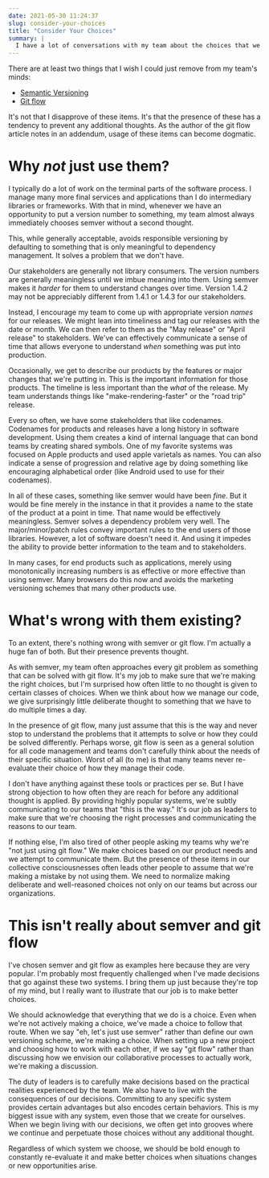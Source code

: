 ```yaml
---
date: 2021-05-30 11:24:37
slug: consider-your-choices
title: "Consider Your Choices"
summary: |
  I have a lot of conversations with my team about the choices that we make and challenge them to be thoughtful about them.
---
```

There are at least two things that I wish I could just remove from my team's minds:

* [Semantic Versioning](https://semver.org)
* [Git flow](https://nvie.com/posts/a-successful-git-branching-model/)

It's not that I disapprove of these items.  It's that the presence of these has a tendency to prevent any additional thoughts.  As the author of the git flow article notes in an addendum, usage of these items can become dogmatic.

# Why *not* just use them?

I typically do a lot of work on the terminal parts of the software process.  I manage many more final services and applications than I do intermediary libraries or frameworks.  With that in mind, whenever we have an opportunity to put a version number to something, my team almost always immediately chooses semver without a second thought.

This, while generally acceptable, avoids responsible versioning by defaulting to something that is only meaningful to dependency management.  It solves a problem that we don't have.

Our stakeholders are generally not library consumers.  The version numbers are generally meaningless until we imbue meaning into them.  Using semver makes it *harder* for them to understand changes over time.  Version 1.4.2 may not be appreciably different from 1.4.1 or 1.4.3 for our stakeholders.

Instead, I encourage my team to come up with appropriate version *names* for our releases.  We might lean into timeliness and tag our releases with the date or month.  We can then refer to them as the "May release" or "April release" to stakeholders.  We've can effectively communicate a sense of time that allows everyone to understand *when* something was put into production.

Occasionally, we get to describe our products by the features or major changes that we're putting in.  This is the important information for those products.  The timeline is less important than the *what* of the release.  My team understands things like "make-rendering-faster" or the "road trip" release.

Every so often, we have some stakeholders that like codenames.  Codenames for products and releases have a long history in software development.  Using them creates a kind of internal language that can bond teams by creating shared symbols.  One of my favorite systems was focused on Apple products and used apple varietals as names.  You can also indicate a sense of progression and relative age by doing something like encouraging alphabetical order (like Android used to use for their codenames).

In all of these cases, something like semver would have been *fine*.  But it would be fine merely in the instance in that it provides a name to the state of the product at a point in time.  That name would be effectively meaningless.  Semver solves a dependency problem very well.  The major/minor/patch rules convey important rules to the end users of those libraries.  However, a lot of software doesn't need it.  And using it impedes the ability to provide better information to the team and to stakeholders.

In many cases, for end products such as applications, merely using monotonically increasing numbers is as effective or more effective than using semver.  Many browsers do this now and avoids the marketing versioning schemes that many other products use.

# What's wrong with them existing?

To an extent, there's nothing wrong with semver or git flow.  I'm actually a huge fan of both.  But their presence prevents thought.

As with semver, my team often approaches every git problem as something that can be solved with git flow.  It's my job to make sure that we're making the right choices, but I'm surprised how often little to no thought is given to certain classes of choices.  When we think about how we manage our code, we give surprisingly little deliberate thought to something that we have to do multiple times a day.

In the presence of git flow, many just assume that this is the way and never stop to understand the problems that it attempts to solve or how they could be solved differently.  Perhaps worse, git flow is seen as a general solution for all code management and teams don't carefully think about the needs of their specific situation.  Worst of all (to me) is that many teams never re-evaluate their choice of how they manage their code.

I don't have anything against these tools or practices per se.  But I have strong objection to how often they are reach for before any additional thought is applied.  By providing highly popular systems, we're subtly communicating to our teams that "this is the way."  It's our job as leaders to make sure that we're choosing the right processes and communicating the reasons to our team.

If nothing else, I'm also tired of other people asking my teams why we're "not just using git flow."  We make choices based on our product needs and we attempt to communicate them.  But the presence of these items in our collective consciousnesses often leads other people to assume that we're making a mistake by not using them.  We need to normalize making deliberate and well-reasoned choices not only on our teams but across our organizations.

# This isn't really about semver and git flow

I've chosen semver and git flow as examples here because they are very popular.  I'm probably most frequently challenged when I've made decisions that go against these two systems.  I bring them up just because they're top of my mind, but I really want to illustrate that our job is to make better choices.

We should acknowledge that everything that we do is a choice.  Even when we're not actively making a choice, we've made a choice to follow that route.  When we say "eh, let's just use semver" rather than define our own versioning scheme, we're making a choice.  When setting up a new project and choosing how to work with each other, if we say "git flow" rather than discussing how we envision our collaborative processes to actually work, we're making a discussion.

The duty of leaders is to carefully make decisions based on the practical realities experienced by the team.  We also have to live with the consequences of our decisions.  Committing to any specific system provides certain advantages but also encodes certain behaviors.  This is my biggest issue with any system, even those that we create for ourselves.  When we begin living with our decisions, we often get into grooves where we continue and perpetuate those choices without any additional thought.

Regardless of which system we choose, we should be bold enough to constantly re-evaluate it and make better choices when situations changes or new opportunities arise.
